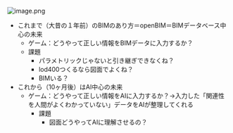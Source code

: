 ![image.png](attachment:95edcd9f-a967-4a87-9110-4bdb9a9707a6:image.png)

- これまで（大昔の１年前）のBIMのあり方＝openBIM＝BIMデータベース中心の未来
    - ゲーム：どうやって正しい情報をBIMデータに入力するか？
    - 課題
        - パラメトリックじゃないと引き継ぎできなくね？
        - lod400つくるなら図面でよくね？
        - BIMいる？
- これから（10ヶ月後）はAI中心の未来
    - ゲーム：どうやって正しい情報をAIに入力するか？→入力した「関連性を人間がよくわかっていない」データをAIが整理してくれる
        - 課題
            - 図面どうやってAIに理解させるの？